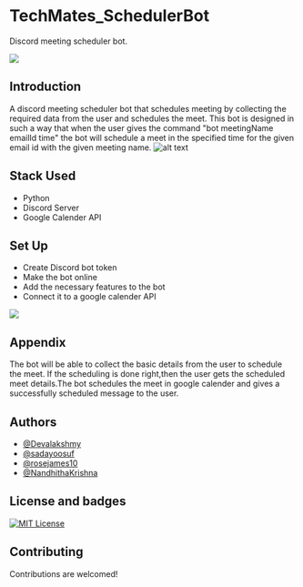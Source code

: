 # TechMates_SchedulerBot
Discord meeting scheduler bot.

<img src="https://play-lh.googleusercontent.com/d-q7pPnuPjD8pTamdbF7VCC-rjZTBAOreMk7TIT8kjOt7us8pY32-g4I8DRYhdzA2iHu">

## Introduction
A discord meeting scheduler bot that schedules meeting by collecting the required data from the user and schedules the meet.
This bot is designed in such a way that when the user gives the command "bot meetingName emailId time" the bot will schedule a meet in the specified time for the given email id with the given meeting name.
![alt text](https://github.com/rosejames10/TechMates_SchedulerBot/blob/b09b6b4dabfc5d17c147791ce98cae3736b1f3b3/Scheduler.png?raw=true)

## Stack Used
* Python
* Discord Server
* Google Calender API

## Set Up
* Create Discord bot token
* Make the bot online
* Add the necessary features to the bot
* Connect it to a google calender API

<img src="blob:https://web.whatsapp.com/5993cfd7-c634-45d2-bc89-15582f504a32">

## Appendix
The bot will be able to collect the basic details from the user to schedule the meet. If the scheduling is done right,then the user gets the scheduled meet details.The bot schedules the meet in google calender and gives a successfully scheduled message to the user.

## Authors
- [@Devalakshmy](https://github.com/Devalakshmy)
- [@sadayoosuf](https://github.com/sadayoosuf)
- [@rosejames10](https://github.com/rosejames10)
- [@NandhithaKrishna](https://github.com/NandhithaKrishna)

## License and badges
[![MIT License](https://img.shields.io/badge/License-MIT-green.svg)](https://choosealicense.com/licenses/mit/)

## Contributing
Contributions are welcomed!
